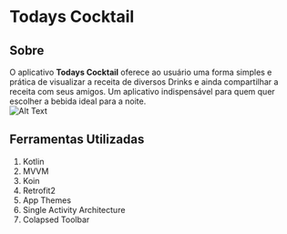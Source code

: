 # **Todays Cocktail**

## Sobre
O aplicativo **Todays Cocktail** oferece ao usuário uma forma simples e prática de visualizar a receita de diversos Drinks e ainda compartilhar a receita com seus amigos. Um aplicativo indispensável para quem quer escolher a bebida ideal para a noite.
<br/>
![Alt Text](https://media.giphy.com/media/fl5yo0r5LlS1VDba7x/giphy.gif)


## Ferramentas Utilizadas
1. Kotlin
2. MVVM
3. Koin
4. Retrofit2
5. App Themes
6. Single Activity Architecture
7. Colapsed Toolbar

